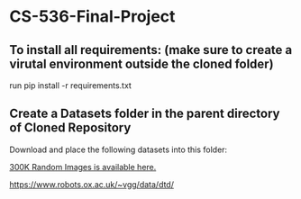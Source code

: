 # CS-536-Final-Project


## To install all requirements: (make sure to create a virutal environment outside the cloned folder)
run pip install -r requirements.txt

## Create a Datasets folder in the parent directory of Cloned Repository
Download and place the following datasets into this folder: 

[300K Random Images is available here.](https://people.eecs.berkeley.edu/~hendrycks/300K_random_images.npy)

https://www.robots.ox.ac.uk/~vgg/data/dtd/

